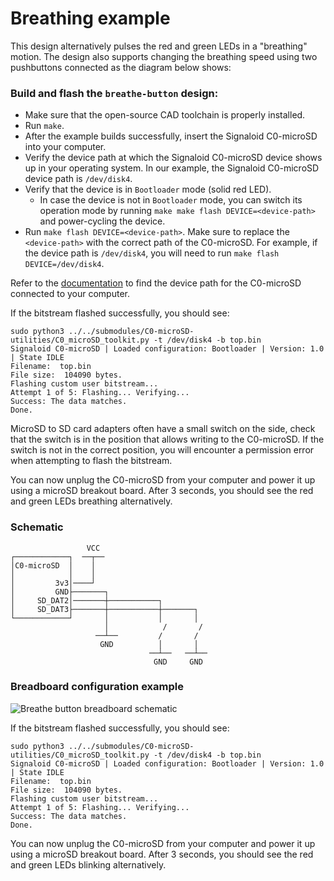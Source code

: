 # Breathing example
This design alternatively pulses the red and green LEDs in a "breathing" motion. The design also supports changing the breathing speed using two pushbuttons connected as the diagram below shows:

### Build and flash the `breathe-button` design:
- Make sure that the open-source CAD toolchain is properly installed.
- Run `make`. 
- After the example builds successfully, insert the Signaloid C0-microSD into your computer.
- Verify the device path at which the Signaloid C0-microSD device shows up in your operating system. In our example, the Signaloid C0-microSD device path is `/dev/disk4`.
- Verify that the device is in `Bootloader` mode (solid red LED).
  - In case the device is not in `Bootloader` mode, you can switch its operation mode by running `make make flash DEVICE=<device-path>` and power-cycling the device.
- Run `make flash DEVICE=<device-path>`. Make sure to replace the `<device-path>` with the correct path of the C0-microSD. For example, if the device path is `/dev/disk4`, you will need to run `make flash DEVICE=/dev/disk4`.

Refer to the [documentation](https://c0-microsd-docs.signaloid.io/guides/identify-c0-microsd.html) to find the device path for the C0-microSD connected to your computer.

If the bitstream flashed successfully, you should see:
```console
sudo python3 ../../submodules/C0-microSD-utilities/C0_microSD_toolkit.py -t /dev/disk4 -b top.bin
Signaloid C0-microSD | Loaded configuration: Bootloader | Version: 1.0 | State IDLE
Filename:  top.bin
File size:  104090 bytes.
Flashing custom user bitstream...
Attempt 1 of 5: Flashing... Verifying...
Success: The data matches.
Done.
```

MicroSD to SD card adapters often have a small switch on the side, check that the switch is in the position that allows writing to the C0-microSD.
If the switch is not in the correct position, you will encounter a permission error when attempting to flash the bitstream. 

You can now unplug the C0-microSD from your computer and power it up using a microSD breakout board. After 3 seconds, you should see the red and green LEDs breathing alternatively.

### Schematic
```
                 VCC                         
┌────────────┐  ──┬──                        
│C0-microSD  │    │                          
│            │    │                          
│         3v3│────┘                          
│         GND├───────┐                       
│     SD_DAT2│───────┼───────────┐           
│     SD_DAT3├───────┼───────────┼───────┐   
└────────────┘       │           │       │   
                     │            /       /  
                   ──┴──         /       /   
                    GND          │       │   
                               ──┴──   ──┴── 
                                GND     GND  
```

### Breadboard configuration example
![Breathe button breadboard schematic](images/breathe-button-breadboard.png)
 







If the bitstream flashed successfully, you should see:
```console
sudo python3 ../../submodules/C0-microSD-utilities/C0_microSD_toolkit.py -t /dev/disk4 -b top.bin
Signaloid C0-microSD | Loaded configuration: Bootloader | Version: 1.0 | State IDLE
Filename:  top.bin
File size:  104090 bytes.
Flashing custom user bitstream...
Attempt 1 of 5: Flashing... Verifying...
Success: The data matches.
Done.
```

You can now unplug the C0-microSD from your computer and power it up using a microSD breakout board. After 3 seconds, you should see the red and green LEDs blinking alternatively.
